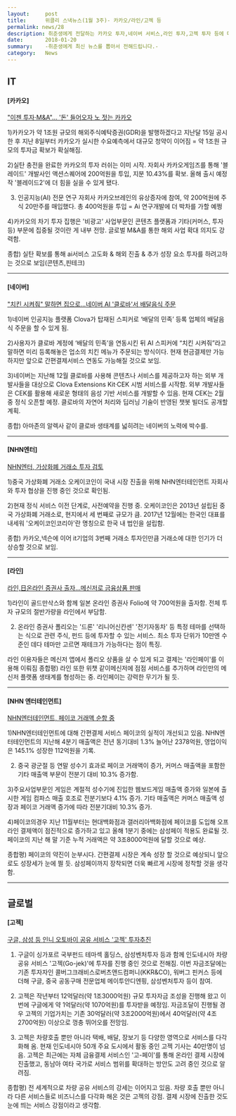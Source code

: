```yaml
---
layout:     post
title:      위클리 스낵뉴스(1월 3주)- 카카오/라인/고젝 등
permalink: news/28
description: 취준생에게 전달하는 카카오 투자,네이버 서비스,라인 투자,고젝 투자 등에 대한 스낵 뉴스들입니다.
date:       2018-01-20
summary:    -취준생에게 최신 뉴스를 뽑아서 전해드립니다.-
category: 	News
---
```


## IT

#### [카카오]

["이젠 투자·M&A"... '돈' 들어오자 노 젓는 카카오](http://www.newspim.com/news/view/20180119000155)

1)카카오가 약 1조원 규모의 해외주식예탁증권(GDR)을 발행하겠다고 지난달 15일 공시한 후 지난 8일부터 카카오가 실시한 수요예측에서 대규모 청약이 이어짐 = 약 1조원 규모의 투자금 확보가 확실해짐.

2)실탄 충전을 완료한 카카오의 투자 러쉬는 이미 시작. 자회사 카카오게임즈를 통해  '블레이드' 개발사인 액션스퀘어에 200억원을 투입, 지분 10.43%를 확보. 올해 출시 예정작 '블레이드2'에 더 힘을 실을 수 있게 됐다. 

3) 인공지능(AI) 전문 연구 자회사 카카오브레인의 유상증자에 참여, 약 200억원에 주식 20만주를 매입했다. 총 400억원을 투입 = Ai 연구개발에 더 박차를 가할 예쩡

4)카카오의 차기 투자 집행은 '비광고' 사업부문인 콘텐츠 플랫폼과 기타(커머스, 투자 등) 부문에 집중될 것이란 게 내부 전망.
글로벌 M&A를 통한 해외 사업 확대 의지도 강력함. 

종합) 실탄 확보를 통해 ai서비스 고도화 & 해외 진출 & 추가 성장 요소 투자를 하려고하는 것으로 보임(콘텐츠,핀테크)

- - -

#### [네이버]

["치킨 시켜줘" 말하면 집으로...네이버 AI '클로바'서 배달음식 주문](http://biz.chosun.com/site/data/html_dir/2018/01/19/2018011901890.html)

1)네이버 인공지능 플랫폼 Clova가 탑재된 스피커로 ‘배달의 민족’ 등록 업체의 배달음식 주문을 할 수 있게 됨.

2)사용자가 클로바 계정에 ‘배달의 민족’을 연동시킨 뒤 AI 스피커에 “치킨 시켜줘”라고 말하면 미리 등록해놓은 업소의 치킨 메뉴가 주문되는 방식이다. 현재 현금결제만 가능하지만 앞으로 간편결제서비스 연동도 가능해질 것으로 보임.

3)네이버는 지난해 12월 클로바를 사용해 콘텐츠나 서비스를 제공하고자 하는 외부 개발사들을 대상으로 Clova Extensions Kit·CEK 시범 서비스를 시작함. 외부 개발사들은 CEK를 활용해 새로운 형태의 음성 기반 서비스를 개발할 수 있음. 현재 CEK는 2월 중 정식 오픈할 예정. 클로바의 자연어 처리와 딥러닝 기술이 반영된 챗봇 빌더도 공개할 계획. 

종합) 아마존의 알렉사 같이 클로바 생태계를 넓히려는 네이버의 노력에 박수를.

- - -

#### [NHN엔터]


[NHN엔터, 가상화폐 거래소 투자 검토](http://it.chosun.com/news/article.html?no=2845544)

1)중국 가상화폐 거래소 오케이코인이 국내 시장 진출을 위해 NHN엔터테인먼트 자회사와 투자 협상을 진행 중인 것으로 확인됨.

2)현재 정식 서비스 이전 단계로, 사전예약을 진행 중.
오케이코인은 2013년 설립된 중국 가상화폐 거래소로, 현지에서 세 번째로 규모가 큼. 
2017년 12월에는 한국인 대표를 내세워 '오케이코인코리아'란 명칭으로 한국 내 법인을 설립함.

종합) 카카오,넥슨에 이어 it기업의 3번째 거래소 투자인만큼 거래소에 대한 인기가 더 상승할 것으로 보임.

- - -

#### [라인]

[라인,日온라인 증권사 출자…메신저로 금융상품 판매](http://news.mk.co.kr/newsRead.php?year=2018&no=41820)

1)라인이 골드만삭스와 함께 일본 온라인 증권사 Folio에 약 700억원을 출자함. 전체 투자 규모의 절반가량을 라인에서 부담함.

2) 온라인 증권사 폴리오는 '드론' '리니어신칸센' '전기자동차' 등 특정 테마를 선택하는 식으로 관련 주식, 펀드 등에 투자할 수 있는 서비스. 최소 투자 단위가 10만엔 수준인 데다 테마만 고르면 재테크가 가능하다는 점이 특징. 

라인 이용자들은 메신저 앱에서 폴리오 상품을 살 수 있게 되고 결제는 '라인페이'를 이용해 이뤄짐
종합평) 라인 또한 위챗 같이메신저에 점점 서비스를 추가하며 라인만의 메신저 플랫폼 생태계를 형성하는 중. 라인페이는 강력한 무기가 될 듯.

- - -

#### [NHN 엔터테인먼트]

[NHN엔터테인먼트, 페이코 거래액 순항 중](http://www.newsworks.co.kr/news/articleView.html?idxno=161838)

1)NHN엔터테인먼트에 대해 간편결제 서비스 페이코의 실적이 개선되고 있음. NHN엔터테인먼트의 지난해 4분기 매출액은 전년 동기대비 1.3% 늘어난 2378억원, 영업이익은 145.1% 성장한 112억원을 기록. 

2) 중국 광군절 등 연말 성수기 효과로 페이코 거래액이 증가, 커머스 매출액을 포함한 기타 매출액 부문이 전분기 대비 10.3% 증가함.

3)주요사업부문인 게임은 계절적 성수기에 진입한 웹보드게임 매출액 증가와 일본에 출시한 게임 컴파스 매출 
호조로 전분기보다 4.1% 증가. 기타 매출액은 커머스 매출액 성장과 페이코 거래액 증가에 따라 전분기대비 10.3% 증가. 

4)페이코의경우 지난 11월부터는 현대백화점과 갤러리아백화점에 페이코를 도입해 오프라인 결제액이 점진적으로 증가하고 있고 올해 1분기 중에는 삼성페이 적용도 완료될 것. 페이코의 지난 해 말 기준 누적 거래액은 약 3조8000억원에 달할 것으로 예상.

종합평) 페이코의 약진이 눈부시다. 간편결제 시장은 계속 성장 할 것으로 예상되니 앞으로도 성장세가 눈에 띌 듯. 삼성페이까지 장착되면 더욱 빠르게 시장에 정착할 것을 생각함.
- - -

## 글로벌

#### [고젝]

[구글, 삼성 등 인니 오토바이 공유 서비스 '고젝' 투자추진](http://www.etnews.com/20180119000208)

1)	구글이 싱가포르 국부펀드 테마섹 홀딩스, 삼성벤처투자 등과 함께 인도네시아 차량공유 서비스 '고젝(Go-jek)'에 투자를 진행 중인 것으로 전해짐. 
이번 자금조달에는 기존 투자자인 콜버그크래비스로버츠앤드컴퍼니(KKR&CO), 워버그 핀커스 등에 더해 구글, 중국 공동구매 전문업체 메이투안디엔핑, 삼성벤처투자 등이 참여. 

2)	고젝은 작년부터 12억달러(약 1조3000억원) 규모 투자자금 조성을 진행해 왔고 이번에 구글에게 약 1억달러(약 1070억원)를 투자받을 예정임. 자금조달이 진행될 경우 고젝의 기업가치는 기존 30억달러(약 3조2000억원)에서 40억달러(약 4조2700억원) 이상으로 껑충 뛰어오를 전망임. 
3)	고젝은 차량호출 뿐만 아니라 택배, 배달, 장보기 등 다양한 영역으로 서비스를 다각화해 옴. 현재 인도네시아 50개 주요 도시에서 활동 중인 고젝 기사는 40만명이 넘음.  고젝은 최근에는 자체 금융결제 서비스인 '고-페이'를 통해 온라인 결제 시장에 진출했고, 동남아 여타 국가로 서비스 범위를 확대하는 방안도 고려 중인 것으로 알려짐.

종합평) 전 세계적으로 차량 공유 서비스의 강세는 이어지고 있음. 차량 호출 뿐만 아니라 다른 서비스들로 비즈니스를 다각화 해온 것은 고젝의 강점. 결제 시장에 진출한 것도 눈에 띄는 서비스 강점이라고 생각함.
